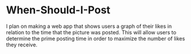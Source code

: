 # When-Should-I-Post
I plan on making a web app that shows users a graph of their likes in relation to the time that the picture was posted. This will allow users to determine the prime posting time in order to maximize the number of likes they receive.
